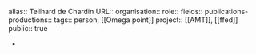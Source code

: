 alias:: Teilhard de Chardin
URL::
organisation::
role::
fields::
publications-productions:: 
tags:: person, [[Omega point]] 
project:: [[AMT]], [[ffed]] 
public:: true

-